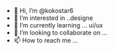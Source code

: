 - 👋 Hi, I’m @kokostar6
- 👀 I’m interested in ..designe
- 🌱 I’m currently learning ... ui/ux
- 💞️ I’m looking to collaborate on ...
- 📫 How to reach me ...

<!---
kokostar6/kokostar6 is a ✨ special ✨ repository because its `README.md` (this file) appears on your GitHub profile.
You can click the Preview link to take a look at your changes.
--->
